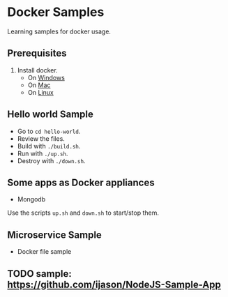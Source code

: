# Docker Samples

Learning samples for docker usage.

## Prerequisites

1. Install docker.
    - On [Windows](https://docs.docker.com/engine/installation/windows/)
    - On [Mac](https://docs.docker.com/engine/installation/mac/) 
    - On [Linux](https://docs.docker.com/engine/installation/)

## Hello world Sample

- Go to `cd hello-world`.
- Review the files.
- Build with `./build.sh`.
- Run with `./up.sh`.
- Destroy with `./down.sh`.

## Some apps as Docker appliances

- Mongodb

Use the scripts `up.sh` and `down.sh` to start/stop them.


## Microservice Sample

- Docker file sample

## TODO sample: https://github.com/ijason/NodeJS-Sample-App
